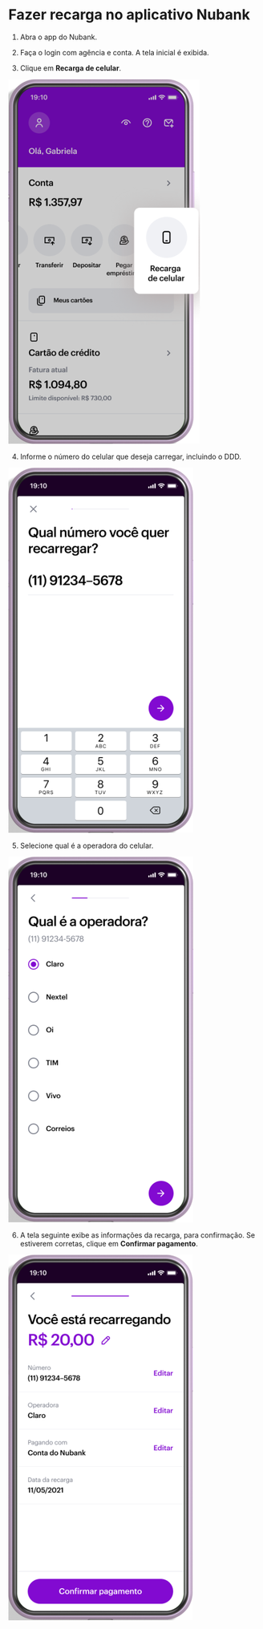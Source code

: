 # Fazer recarga no aplicativo Nubank

1. Abra o app do Nubank.

2. Faça o login com agência e conta. A tela inicial é exibida.

3. Clique em **Recarga de celular**.

![Tela do app com a opção Recarga de celular em destaque.](images/recarga-celular-1.png)

4. Informe o número do celular que deseja carregar, incluindo o DDD.

![Tela do app para informação do número de celular.](images/recarga-celular-2.png)

5. Selecione qual é a operadora do celular.

![Tela do app para seleção da operadora.](images/recarga-celular-3.png)

6. A tela seguinte exibe as informações da recarga, para confirmação. Se estiverem corretas, clique em **Confirmar pagamento**.

![Tela do app de confirmação dos dados da recarga.](images/recarga-celular-4.png)
